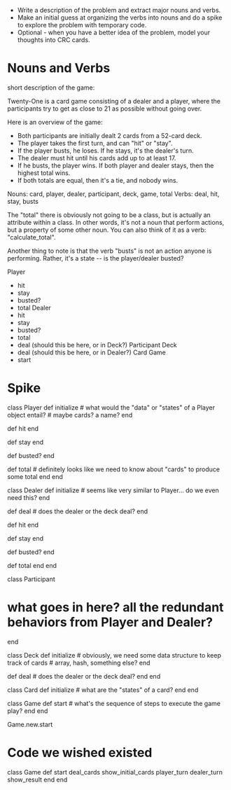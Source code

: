 - Write a description of the problem and extract major nouns and verbs.
- Make an initial guess at organizing the verbs into nouns and do a spike to explore the problem with temporary code.
- Optional - when you have a better idea of the problem, model your thoughts into CRC cards.


# Nouns and Verbs
short description of the game:

Twenty-One is a card game consisting of a dealer and a player, where the participants try to get as close to 21 as possible without going over.

Here is an overview of the game:
- Both participants are initially dealt 2 cards from a 52-card deck.
- The player takes the first turn, and can "hit" or "stay".
- If the player busts, he loses. If he stays, it's the dealer's turn.
- The dealer must hit until his cards add up to at least 17.
- If he busts, the player wins. If both player and dealer stays, then the highest total wins.
- If both totals are equal, then it's a tie, and nobody wins.

Nouns: card, player, dealer, participant, deck, game, total
Verbs: deal, hit, stay, busts

The "total" there is obviously not going to be a class, but is actually an attribute within a class. In other words, it's not a noun that perform actions, but a property of some other noun. You can also think of it as a verb: "calculate_total".

Another thing to note is that the verb "busts" is not an action anyone is performing. Rather, it's a state -- is the player/dealer busted?


Player
- hit
- stay
- busted?
- total
Dealer
- hit
- stay
- busted?
- total
- deal (should this be here, or in Deck?)
Participant
Deck
- deal (should this be here, or in Dealer?)
Card
Game
- start



# Spike

class Player
  def initialize
    # what would the "data" or "states" of a Player object entail?
    # maybe cards? a name?
  end

  def hit
  end

  def stay
  end

  def busted?
  end

  def total
    # definitely looks like we need to know about "cards" to produce some total
  end
end

class Dealer
  def initialize
    # seems like very similar to Player... do we even need this?
  end

  def deal
    # does the dealer or the deck deal?
  end

  def hit
  end

  def stay
  end

  def busted?
  end

  def total
  end
end

class Participant
  # what goes in here? all the redundant behaviors from Player and Dealer?
end

class Deck
  def initialize
    # obviously, we need some data structure to keep track of cards
    # array, hash, something else?
  end

  def deal
    # does the dealer or the deck deal?
  end
end

class Card
  def initialize
    # what are the "states" of a card?
  end
end

class Game
  def start
    # what's the sequence of steps to execute the game play?
  end
end

Game.new.start

# Code we wished existed
class Game
  def start
    deal_cards
    show_initial_cards
    player_turn
    dealer_turn
    show_result
  end
end